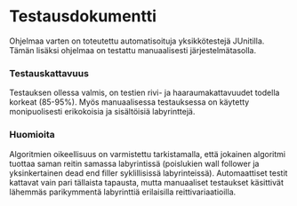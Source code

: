 # **Testausdokumentti**

Ohjelmaa varten on toteutettu automatisoituja yksikkötestejä JUnitilla. Tämän lisäksi ohjelmaa on testattu manuaalisesti järjestelmätasolla.

### **Testauskattavuus**

Testauksen ollessa valmis, on testien rivi- ja haaraumakattavuudet todella korkeat (85-95%). Myös manuaalisessa testauksessa on käytetty monipuolisesti erikokoisia ja sisältöisiä labyrinttejä.

### **Huomioita**

Algoritmien oikeellisuus on varmistettu tarkistamalla, että jokainen algoritmi tuottaa saman reitin samassa labyrintissä (poislukien wall follower ja yksinkertainen dead end filler syklillisissä labyrinteissä). Automaattiset testit kattavat vain pari tällaista tapausta, mutta manuaaliset testaukset käsittivät lähemmäs parikymmentä labyrinttiä erilaisilla reittivariaatioilla.


